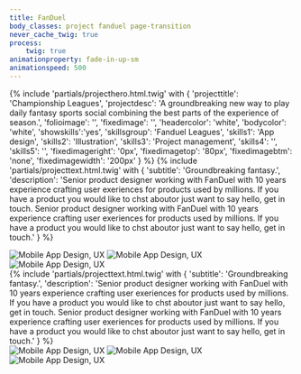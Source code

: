 ```yaml
---
title: FanDuel
body_classes: project fanduel page-transition
never_cache_twig: true
process:
    twig: true
animationproperty: fade-in-up-sm 
animationspeed: 500
---
```

{% include 'partials/projecthero.html.twig'
			        with {
			            'projecttitle': 'Championship Leagues',
			            'projectdesc': 'A groundbreaking new way to play daily fantasy sports social combining the best parts of the experience of season.',
			            'folioimage': '',
			            'fixedimage': '',
			            'headercolor': 'white',
			            'bodycolor': 'white',
			            'showskills':'yes',
			            'skillsgroup': 'Fanduel Leagues',
			            'skills1': 'App design',
			            'skills2': 'Illustration',
			            'skills3': 'Project management',
			            'skills4': '',
			            'skills5': '',
			            'fixedimageright': '0px',
			            'fixedimagetop': '80px',
			            'fixedimagebtm': 'none',
			            'fixedimagewidth': '200px'
			        }
%}
{% include 'partials/projecttext.html.twig'
			        with {
			            'subtitle': 'Groundbreaking fantasy.',
			            'description': 'Senior product designer working with FanDuel with 10 years experience crafting user exeriences for products used by millions. If you have a product you would like to chst aboutor just want to say hello, get in touch. Senior product designer working with FanDuel with 10 years experience crafting user exeriences for products used by millions. If you have a product you would like to chst aboutor just want to say hello, get in touch.'
			        }
%}
<section class="project__foliotext">
    <div class="wrapper">
    <img data-src="{{ page.media['testold.png'].url }}" src="{{ page.media['placeholder.png'].url }}" class="lazy project__folioimg" alt="Mobile App Design, UX" />
    <img data-src="{{ page.media['testold.png'].url }}" src="{{ page.media['placeholder.png'].url }}" class="lazy project__folioimg" alt="Mobile App Design, UX" />
    <img data-src="{{ page.media['testold.png'].url }}" src="{{ page.media['placeholder.png'].url }}" class="lazy project__folioimg" alt="Mobile App Design, UX" />
</div>
</section>
{% include 'partials/projecttext.html.twig'
			        with {
			            'subtitle': 'Groundbreaking fantasy.',
			            'description': 'Senior product designer working with FanDuel with 10 years experience crafting user exeriences for products used by millions. If you have a product you would like to chst aboutor just want to say hello, get in touch. Senior product designer working with FanDuel with 10 years experience crafting user exeriences for products used by millions. If you have a product you would like to chst aboutor just want to say hello, get in touch.'
			        }
%}
<section class="project__foliotext">
    <div class="wrapper">
    <img data-src="{{ page.media['testold.png'].url }}" src="{{ page.media['placeholder.png'].url }}" class="lazy project__folioimg" alt="Mobile App Design, UX" />
    <img data-src="{{ page.media['testold.png'].url }}" src="{{ page.media['placeholder.png'].url }}" class="lazy project__folioimg" alt="Mobile App Design, UX" />
    <img data-src="{{ page.media['testold.png'].url }}" src="{{ page.media['placeholder.png'].url }}" class="lazy project__folioimg" alt="Mobile App Design, UX" />
</div>
</section>